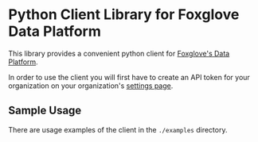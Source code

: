 # Python Client Library for Foxglove Data Platform

This library provides a convenient python client for [Foxglove's Data Platform](https://foxglove.dev/data-platform).

In order to use the client you will first have to create an API token for your organization on your organization's [settings page](https://console.foxglove.dev/organization).

## Sample Usage

There are usage examples of the client in the `./examples` directory.
